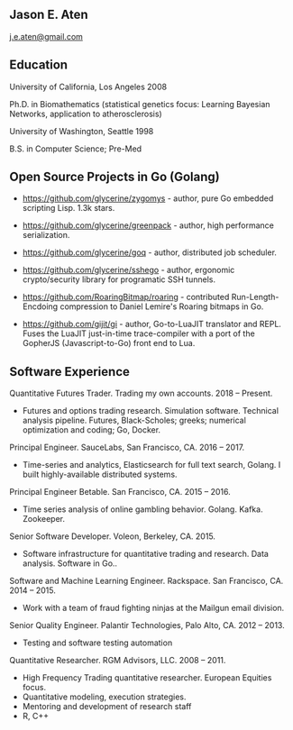 Jason E. Aten
---------------
j.e.aten@gmail.com

Education
---------
University of California, Los Angeles 2008

Ph.D. in Biomathematics (statistical genetics focus: Learning Bayesian Networks, application to atherosclerosis)

University of Washington, Seattle 1998

B.S. in Computer Science; Pre-Med

Open Source Projects in Go (Golang)
--------------------------
    
* https://github.com/glycerine/zygomys - author, pure Go embedded scripting Lisp. 1.3k stars.

* https://github.com/glycerine/greenpack - author, high performance serialization.

* https://github.com/glycerine/goq - author, distributed job scheduler.

* https://github.com/glycerine/sshego - author, ergonomic crypto/security library for programatic SSH tunnels.

* https://github.com/RoaringBitmap/roaring - contributed Run-Length-Encdoing compression to Daniel Lemire's Roaring bitmaps in Go.

* https://github.com/gijit/gi - author, Go-to-LuaJIT translator and REPL. Fuses the LuaJIT just-in-time trace-compiler with a port of the GopherJS (Javascript-to-Go) front end to Lua.

Software Experience
----------

Quantitative Futures Trader. Trading my own accounts. 2018 – Present.

- Futures and options trading research. Simulation software. Technical analysis pipeline. Futures, Black-Scholes; greeks; numerical optimization and coding; Go, Docker.

Principal Engineer. SauceLabs, San Francisco, CA. 2016 – 2017.

- Time-series and analytics, Elasticsearch for full text search, Golang. I built highly-available distributed systems.

Principal Engineer Betable. San Francisco, CA. 2015 – 2016.

- Time series analysis of online gambling behavior. Golang. Kafka. Zookeeper.

Senior Software Developer. Voleon, Berkeley, CA. 2015.

- Software infrastructure for quantitative trading and research. Data analysis. Software in Go..

Software and Machine Learning Engineer. Rackspace. San Francisco, CA. 2014 – 2015.

- Work with a team of fraud fighting ninjas at the Mailgun email division.

Senior Quality Engineer. Palantir Technologies, Palo Alto, CA. 2012 – 2013.

- Testing and software testing automation

Quantitative Researcher.  RGM Advisors, LLC. 2008 – 2011.

- High Frequency Trading quantitative researcher. European Equities focus.
- Quantitative modeling, execution strategies.
- Mentoring and development of research staff
- R, C++
